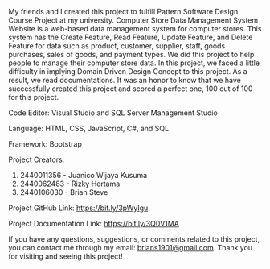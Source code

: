My friends and I created this project to fulfill Pattern Software Design Course Project at my university. 
Computer Store Data Management System Website is a web-based data management system for computer stores. 
This system has the Create Feature, Read Feature, Update Feature, and Delete Feature for data such as product, 
customer, supplier, staff, goods purchases, sales of goods, and payment types. We did this project to help people 
to manage their computer store data. In this project, we faced a little difficulty in implying Domain Driven Design 
Concept to this project. As a result, we read documentations. It was an honor to know that we have successfully 
created this project and scored a perfect one, 100 out of 100 for this project.  

Code Editor: Visual Studio and SQL Server Management Studio

Language: HTML, CSS, JavaScript, C#, and SQL

Framework: Bootstrap

Project Creators: 

1. 2440011356 - Juanico Wijaya Kusuma
2. 2440062483 - Rizky Hertama
3. 2440106030 - Brian Steve

Project GitHub Link: https://bit.ly/3pWyIgu

Project Documentation Link: https://bit.ly/3Q0V1MA

If you have any questions, suggestions, or comments related to this project, you can contact me through my email: 
brians1901@gmail.com. Thank you for visiting and seeing this project!
